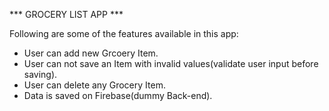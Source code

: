 *** GROCERY LIST APP ***

Following are some of the features available in this app:
- User can add new Grcoery Item.
- User can not save an Item with invalid values(validate user input before saving).
- User can delete any Grocery Item.
- Data is saved on Firebase(dummy Back-end).
